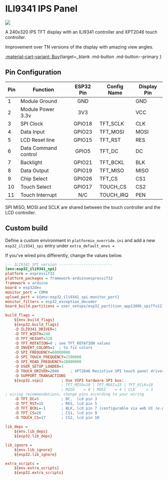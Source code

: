 <h1>ILI9341 IPS Panel</h1>

<div class="row justify-content-center">
        <a href="../images/ili9341_ips.jpg" data-toggle="lightbox" data-gallery="example-gallery" class="col-sm-6" data-title="2.4&quot; ILI9341 IPS Panel" data-footer="">
            <img src="../images/ili9341_ips.jpg" class="img-fluid">
        </a>
</div>

A 240x320 IPS TFT display with an ILI9341 controller and XPT2046 touch controller.

Improvement over TN versions of the display with amazing view angles.

[:material-cart-variant: Buy][1]{target=_blank .md-button .md-button--primary }

## Pin Configuration

Pin| Function            |ESP32 Pin|Config Name|Display Pin |
---|---------------------| :---:   |-----------|------------|
1  | Module Ground       | GND     |           | GND
2  | Module Power 3.3v   | 3V3     |           | VCC
3  | SPI Clock           | GPIO18  | TFT_SCLK  | CLK
4  | Data Input          | GPIO23  | TFT_MOSI  | MOSI
5  | LCD Reset line      | GPIO15  | TFT_RST   | RES
6  | Data Command control| GPIO5   | TFT_DC    | DC
7  | Backlight           | GPIO21  | TFT_BCKL  | BLK
8  | Data Output         | GPIO19  | TFT_MISO  | MISO
9  | Chip Select         | GPIO26  | TFT_CS    | CS1
10 | Touch Select        | GPIO17  | TOUCH_CS  | CS2
11 | Touch Interrupt     | N/C     | TOUCH_IRQ | PEN

SPI MISO, MOSI and SCLK are shared between the touch controller and the LCD controller.

## Custom build
Define a custom environment in `platformio_override.ini` and add a new `esp32_ili9341_spi` entry under `extra_default_envs =` 

If you've wired pins differently, change the values below.

```ini linenums="1"
;-- ILI9341 SPI version ------------------------
[env:esp32_ili9341_spi]
platform = espressif32
platform_packages = framework-arduinoespressif32
framework = arduino
board = esp32dev
monitor_port = COM4
upload_port = ${env:esp32_ili9341_spi.monitor_port}
monitor_filters = esp32_exception_decoder
board_build.partitions = user_setups/esp32_partition_app1300k_spiffs1216k.csv

build_flags =
    ${env.build_flags}
    ${esp32.build_flags}
    -D ILI9341_DRIVER=1
    -D TFT_WIDTH=240
    -D TFT_HEIGHT=320
    -D TFT_ROTATION=0 ; see TFT_ROTATION values
    -D INVERT_COLORS=1  ; to fix colors
    -D SPI_FREQUENCY=60000000
    -D SPI_TOUCH_FREQUENCY=2500000
    -D SPI_READ_FREQUENCY=20000000
    -D USER_SETUP_LOADED=1
    -D TOUCH_DRIVER=2046     ; XPT2046 Resistive SPI touch panel driver
    -D SUPPORT_TRANSACTIONS
    ${esp32.vspi}        ; Use VSPI hardware SPI bus: 
                         ; TFT_MISO=19 | TFT_MOSI=23 | TFT_SCLK=18
                         ; MISO    = 8 | MOSI    = 4 | CLK     = 3
; wiring recommendations, change pins according to your wiring
    -D TFT_DC=5          ; DC,  lcd pin 3
    -D TFT_RST=15        ; RES, lcd pin 5
    -D TFT_BCKL=-1       ; BLK, lcd pin 7 (configurable via web UI (e.g. 21))
    -D TFT_CS=26         ; CS1, lcd pin 9
    -D TOUCH_CS=17       ; CS2, lcd pin 10  
    
lib_deps =
    ${env.lib_deps}
    ${esp32.lib_deps}

lib_ignore =
    ${env.lib_ignore}
    ${esp32.lib_ignore}

extra_scripts =
    ${env.extra_scripts}
    ${esp32.extra_scripts}
```

[1]: https://www.aliexpress.com/item/1005002796624808.html
